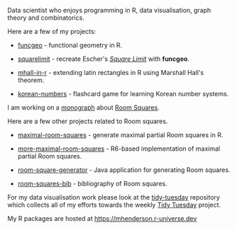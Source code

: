 Data scientist who enjoys programming in R, data visualisation, graph theory and combinatorics.

Here are a few of my projects:

- [funcgeo](https://github.com/MHenderson/funcgeo) - functional geometry in R.

- [squarelimit](https://github.com/MHenderson/squarelimit) - recreate Escher's [*Square Limit*](https://www.nga.gov/collection/art-object-page.135604.html) with **funcgeo**.

- [mhall-in-r](https://github.com/MHenderson/mhall-in-r) - extending latin rectangles in R using Marshall Hall's theorem.

- [korean-numbers](https://github.com/MHenderson/korean-numbers) - flashcard game for learning Korean number systems.

I am working on a [monograph](https://github.com/MHenderson/room) about [Room Squares](https://en.wikipedia.org/wiki/Room_square).

Here are a few other projects related to Room squares.

- [maximal-room-squares](https://github.com/MHenderson/maximal-room-squares) - generate maximal partial Room squares in R.

- [more-maximal-room-squares](https://github.com/MHenderson/more-maximal-room-squares) - R6-based implementation of maximal partial Room squares.

- [room-square-generator](https://github.com/MHenderson/room-square-generator) - Java application for generating Room squares.

- [room-squares-bib](https://github.com/MHenderson/room-squares-bib) - bibliography of Room squares.

For my data visualisation work please look at the [tidy-tuesday](https://github.com/MHenderson/tidy-tuesday) repository which collects all of my efforts towards the weekly [Tidy Tuesday](https://github.com/rfordatascience/tidytuesday) project.

My R packages are hosted at https://mhenderson.r-universe.dev
